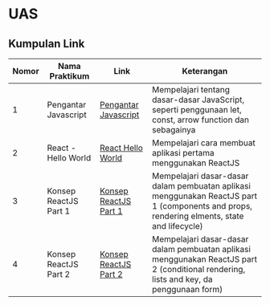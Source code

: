 # UAS

## Kumpulan Link
| Nomor | Nama Praktikum | Link | Keterangan |
| ----- | -------------- | ---- | ---------- |
| 1 | Pengantar Javascript | [Pengantar Javascript](https://github.com/myusrilh/pbf-3d-23/blob/main/docs/01_pengantar/01.md) | Mempelajari tentang dasar-dasar JavaScript, seperti penggunaan let, const, arrow function dan sebagainya |
| 2 | React - Hello World | [React Hello World](https://github.com/myusrilh/pbf-3d-23/blob/main/docs/02_hello_world/02.md) | Mempelajari cara membuat aplikasi pertama menggunakan ReactJS |
| 3 | Konsep ReactJS Part 1 | [Konsep ReactJS Part 1](https://github.com/myusrilh/pbf-3d-23/blob/main/docs/03_konsep_reactjs/03.md) | Mempelajari dasar-dasar dalam pembuatan aplikasi menggunakan ReactJS part 1 (components and props, rendering elments, state and lifecycle) |
| 4 | Konsep ReactJS Part 2 | [Konsep ReactJS Part 2](https://github.com/myusrilh/pbf-3d-23/blob/main/docs/04_konsep_reactjs_part2/04.md) | Mempelajari dasar-dasar dalam pembuatan aplikasi menggunakan ReactJS part 2 (conditional rendering, lists and key, da penggunaan form) |


